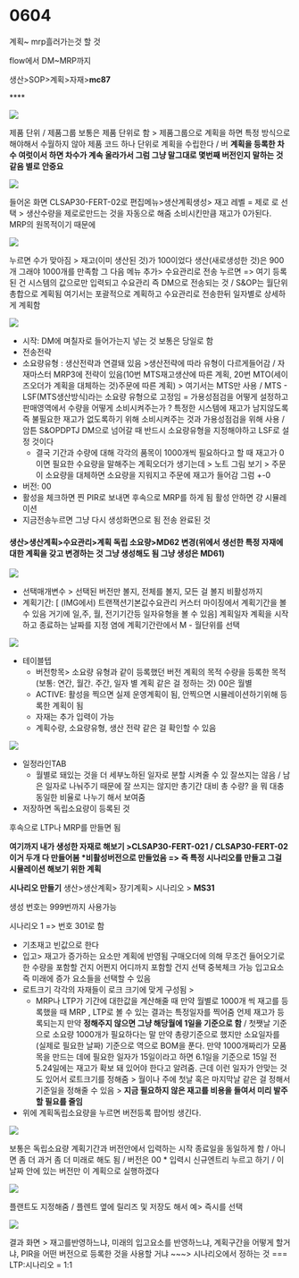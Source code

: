 # 0604

계획~ mrp흘러가는것 할 것 

flow에서 DM~MRP까지 

생산&gt;SOP&gt;계획&gt;자재&gt;**mc87**

\*\*\*\*

![](../../../.gitbook/assets/image%20%2889%29.png)

제품 단위 / 제품그룹 보통은 제품 단위로 함 &gt; 제품그룹으로 계획을 하면 특정 방식으로 해야해서 수월하지 않아 제품 코드 하나 단위로 계획을 수립한다 / 버  **계획을  등록한 차수  여럿이서 하면  차수가 계속 올라가서  그럼 그냥  말그대로  몇번째 버전인지  말하는 것  같음 별로 안중요**  

![](../../../.gitbook/assets/image%20%2883%29.png)

들어온 화면 CLSAP30-FERT-02로  편집메뉴&gt;생산계획생성&gt; 재고 레벨 = 제로 로 선택 &gt; 생산수량을 제로로만드는 것을 자동으로 해줌 소비시킨만큼 재고가 0가된다. MRP의 원목적이기 때문에 

![](../../../.gitbook/assets/image%20%2890%29.png)

누르면 수가 맞아짐 &gt; 재고\(이미 생산된 것\)가 100이었다 생산\(새로생성한 것\)은 900개 그래야 1000개를 만족함 그 다음 메뉴 추가&gt; 수요관리로 전송 누르면 =&gt; 여기 등록된 건 시스템의 값으로만 입력되고 수요관리 즉 DM으로 전송되는 것 / S&OP는 월단위 총합으로 계획됨 여기서는 포괄적으로 계획하고 수요관리로 전송한뒤 일자별로 상세하게 계획함 

![](../../../.gitbook/assets/image%20%2885%29.png)

* 시작: DM에 며칠자로 들어가는지 넣는 것 보통은 당일로 함
* 전송전략
* 소요량유형 : 생산전략과 연결돼 있음 &gt;생산전략에 따라 유형이 다르게들어감 / 자재마스터 MRP3에 전략이 있음\(10번 MTS재고생산에 따른 계획, 20번 MTO\(세이즈오더가 계획을 대체하는 것\)주문에 따른 계획\) &gt; 여기서는 MTS만 사용 / MTS - LSF\(MTS생산방식\)라는 소요량 유형으로 고정임 = 가용성점검을 어떻게 설정하고 판매영역에서 수량을 어떻게 소비시켜주는가 ? 특정한 시스템에 재고가 남지않도록 즉 불필요한 재고가 없도록하기 위해 소비시켜주는 것과 가용성점검을 위해 사용 / 암튼 S&OPDPTJ DM으로 넘어갈 때 반드시 소요량유형을 지정해야하고 LSF로 설정 것이다
  * 결국 기간과 수량에 대해 각각의 품목이 1000개씩 필요하다고 할 때 재고가 0이면 필요한 수요량을 말해주는 계획오더가 생기는데 &gt; 노트 그림 보기 &gt; 주문이 소요량을 대체하면 소요량을 지워지고 주문에 재고가 들어감 그럼 +-0
* 버전: 00
* 활성을 체크하면 찐 PIR로 보내면 후속으로 MRP를 하게 됨 활성 안하면 걍 시뮬레이션 
* 지금전송누르면 그냥 다시 생성화면으로 됨 전송 완료된 것 

#### 생산&gt;생산계획&gt;수요관리&gt;계획 독립 소요량&gt;MD62 변경\(위에서 생선한 특정 자재에 대한 계획을 갖고 변경하는 것 그냥 생성해도 됨 그냥 생성은 MD61\)

![](../../../.gitbook/assets/image%20%2884%29.png)

* 선택매개변수 &gt; 선택된 버전만 볼지, 전체를 볼지, 모든 걸 볼지 비활성까지
* 계획기간: \[ \(IMG에서\) 트랜잭션기본값수요관리 커스터 마이징에서 계획기간을 볼 수 있음 거기에 일,주, 월, 전기기간등 일자유형을 볼 수 있음\] 계획일자 계획을 시작하고 종료하는 날짜를 지정 염에 계획기간란에서 M - 월단위를 선택

![](../../../.gitbook/assets/image%20%2888%29.png)

* 테이블텝
  * 버전항목&gt; 소요량 유형과 같이 등록했던 버전 계획의 목적 수량을 등록한 목적 \(보통: 연간, 월간. 주간, 일자 별 계획 같은 걸 정하는 것\) 00은 월별
  * ACTIVE: 활성을 찍으면 실제 운영계획이 됨, 안찍으면 시뮬레이션하기위해 등록한 계획이 됨
  * 자재는 추가 입력이 가능 
  * 계획수량, 소요량유형, 생산 전략 같은 걸 확인할 수 있음 

![](../../../.gitbook/assets/image%20%2891%29.png)

* 일정라인TAB
  * 월별로 돼있는 것을 더 세부노하된 일자로 분할 시켜줄 수 있 잘쓰지는 않음 / 남은 일자로 나눠주기 때문에 잘 쓰지는 않지만 총기간 대비 총 수량? 을 뭐 대충 동일한 비율로 나누기 해서 보여줌
* 저장하면 독립소요량이 등록된 것 

후속으로 LTP나 MRP를 만들면 됨

**여기까지 내가 생성한 자재로 해보기 &gt;CLSAP30-FERT-021 / CLSAP30-FERT-02 이거 두개 다 만들어봄 \*비활성버전으로 만들었음 =&gt; 즉 특정 시나리오를 만들고 그걸 시뮬레이션 해보기 위한 계획** 

**시나리오 만들기** 생산&gt;생산계획&gt; 장기계획&gt; 시나리오 &gt; **MS31**

생성 번호는 999번까지 사용가능 

시나리오 1 =&gt; 번호 301로 함 

* 기초재고 빈값으로 한다
* 입고&gt; 재고가 증가하는 요소만 계획에 반영됨 구매오더에 의해 무조건 들어오기로 한 수량을 포함할 건지 어쩐지 어디까지 포함할 건지 선택 중복체크 가능  입고요소 즉 미래에 증가 요소들을 선택할 수 있음 
* 로트크기 각각의 자재들이 로크 크기에 맞게 구성됨 &gt; 
  * MRP나 LTP가 기간에 대한값을 계산해줄 때 만약 월별로 1000개 씩 재고를 등록했을 때 MRP , LTP로 볼 수 있는 결과는 특정일자를 찍어줌 언제 재고가 등록되는지 만약 **정해주지 않으면 그냥 해당월에 1일을 기준으로 함** / 첫쨋날 기준으로 소요량 1000개가 필요하다는 말 만약 총량기준으로 했지만 소요일자를 \(실제로 필요한 날짜\) 기준으로 역으로 BOM을 푼다. 만약 1000개짜리가 모품목을 만드는 데에 필요한 일자가 15일이라고 하면 6.1일을 기준으로 15일 전 5.24일에는 재고가 확보 돼 있어야 한다고 알려줌. 근데 이런 일자가 안맞는 것도 있어서 로트크기를 정해줌 &gt; 월이나 주에 첫날 혹은 마지막날 같은 걸 정해서 기준일을 정해줄 수 있음 &gt; **지금 필요하지 않은 재고를 비용을 들여서 미리 발주할 필요를 줄임** 
*  위에 계획독립소요량을 누르면 버전등록 팝어빙 생긴다.  

![](../../../.gitbook/assets/image%20%2886%29.png)

보통은 독립소요량 계획기간과 버전안에서 입력하는 시작 종료일을 동일하게 함 / 아니면 좀 더 과거 좀 더 미래로 해도 됨 / 버전은 00 \* 입력시 신규엔트리 누르고 하기 / 이 날짜 안에 있는 버전만 이 계획으로 실행하겠다

![](../../../.gitbook/assets/image%20%2887%29.png)

플랜트도 지정해줌 / 플렌트 옆에 릴리즈 및 저장도 해서 예&gt; 즉시를 선택 

![](../../../.gitbook/assets/image%20%2882%29.png)

결과 화면 &gt; 재고를반영하느냐, 미래의 입고요소를 반영하느냐, 계획구간을 어떻게 할거냐, PIR을 어떤 버전으로 등록한 것을 사용할 거냐 ~~~&gt; 시나리오에서 정하는 것 === LTP:시나리오 = 1:1 





























